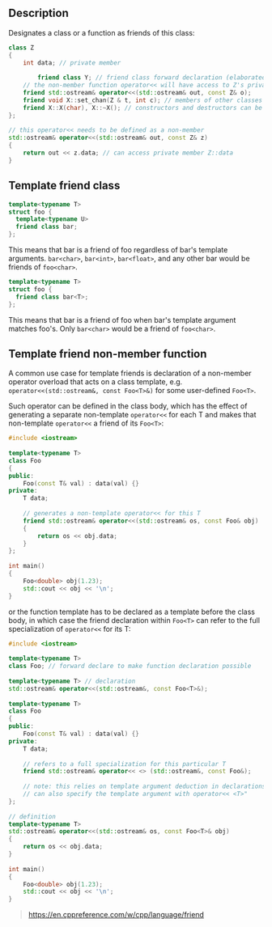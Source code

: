 ## Description

 Designates a class or a function as friends of this class:
```C++
class Z
{
    int data; // private member
 
 		friend class Y; // friend class forward declaration (elaborated class specifier)
    // the non-member function operator<< will have access to Z's private members
    friend std::ostream& operator<<(std::ostream& out, const Z& o);
    friend void X::set_chan(Z & t, int c); // members of other classes can be friends too
    friend X::X(char), X::~X(); // constructors and destructors can be friends
};
 
// this operator<< needs to be defined as a non-member
std::ostream& operator<<(std::ostream& out, const Z& z)
{
    return out << z.data; // can access private member Z::data
}
```

## Template friend class

```C++
template<typename T>
struct foo {
  template<typename U>
  friend class bar;
};
```

This means that bar is a friend of foo regardless of bar's template arguments. `bar<char>`, `bar<int>`, `bar<float>`, and any other bar would be friends of `foo<char>`.

```C++
template<typename T>
struct foo {
  friend class bar<T>;
};
```
This means that bar is a friend of foo when bar's template argument matches foo's. Only `bar<char>` would be a friend of `foo<char>`.

## Template friend non-member function
A common use case for template friends is declaration of a non-member operator overload that acts on a class template, e.g. `operator<<(std::ostream&, const Foo<T>&)` for some user-defined `Foo<T>`.

Such operator can be defined in the class body, which has the effect of generating a separate non-template `operator<<` for each T and makes that non-template `operator<<` a friend of its `Foo<T>`:

```C++
#include <iostream>
 
template<typename T>
class Foo
{
public:
    Foo(const T& val) : data(val) {}
private:
    T data;
 
    // generates a non-template operator<< for this T
    friend std::ostream& operator<<(std::ostream& os, const Foo& obj)
    {
        return os << obj.data;
    }
};
 
int main()
{
    Foo<double> obj(1.23);
    std::cout << obj << '\n';
}
```

or the function template has to be declared as a template before the class body, in which case the friend declaration within `Foo<T>` can refer to the full specialization of `operator<<` for its T:
```C++
#include <iostream>
 
template<typename T>
class Foo; // forward declare to make function declaration possible
 
template<typename T> // declaration
std::ostream& operator<<(std::ostream&, const Foo<T>&);
 
template<typename T>
class Foo
{
public:
    Foo(const T& val) : data(val) {}
private:
    T data;
 
    // refers to a full specialization for this particular T 
    friend std::ostream& operator<< <> (std::ostream&, const Foo&);
 
    // note: this relies on template argument deduction in declarations
    // can also specify the template argument with operator<< <T>"
};
 
// definition
template<typename T>
std::ostream& operator<<(std::ostream& os, const Foo<T>& obj)
{
    return os << obj.data;
}
 
int main()
{
    Foo<double> obj(1.23);
    std::cout << obj << '\n';
}
```

> https://en.cppreference.com/w/cpp/language/friend